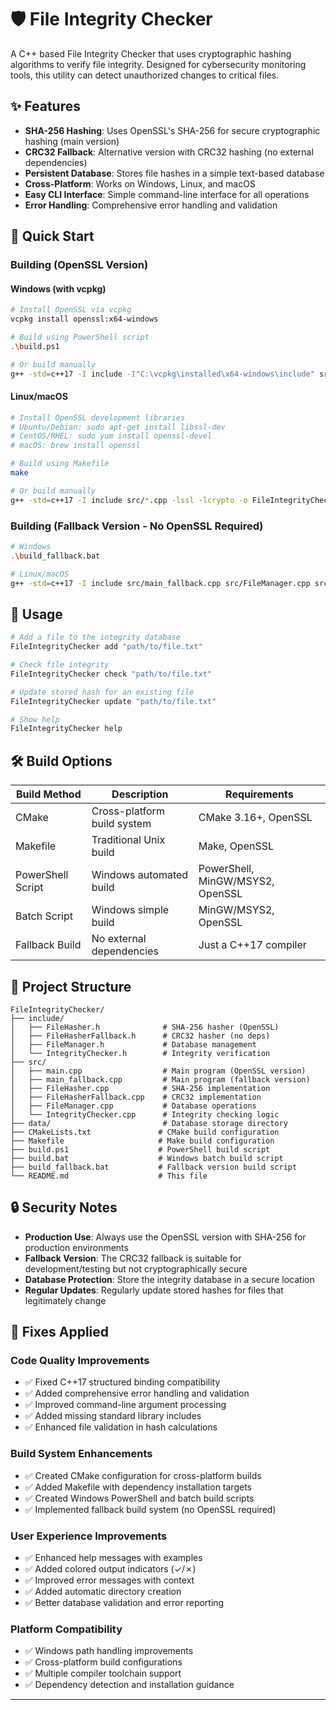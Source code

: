 # 🛡️ File Integrity Checker

A C++ based File Integrity Checker that uses cryptographic hashing algorithms to verify file integrity. Designed for cybersecurity monitoring tools, this utility can detect unauthorized changes to critical files.

## ✨ Features

- **SHA-256 Hashing**: Uses OpenSSL's SHA-256 for secure cryptographic hashing (main version)
- **CRC32 Fallback**: Alternative version with CRC32 hashing (no external dependencies)
- **Persistent Database**: Stores file hashes in a simple text-based database
- **Cross-Platform**: Works on Windows, Linux, and macOS
- **Easy CLI Interface**: Simple command-line interface for all operations
- **Error Handling**: Comprehensive error handling and validation

## 🚀 Quick Start

### Building (OpenSSL Version)

#### Windows (with vcpkg)
```bash
# Install OpenSSL via vcpkg
vcpkg install openssl:x64-windows

# Build using PowerShell script
.\build.ps1

# Or build manually
g++ -std=c++17 -I include -I"C:\vcpkg\installed\x64-windows\include" src/*.cpp -L"C:\vcpkg\installed\x64-windows\lib" -lssl -lcrypto -o FileIntegrityChecker.exe
```

#### Linux/macOS
```bash
# Install OpenSSL development libraries
# Ubuntu/Debian: sudo apt-get install libssl-dev
# CentOS/RHEL: sudo yum install openssl-devel
# macOS: brew install openssl

# Build using Makefile
make

# Or build manually
g++ -std=c++17 -I include src/*.cpp -lssl -lcrypto -o FileIntegrityChecker
```

### Building (Fallback Version - No OpenSSL Required)

```bash
# Windows
.\build_fallback.bat

# Linux/macOS
g++ -std=c++17 -I include src/main_fallback.cpp src/FileManager.cpp src/FileHasherFallback.cpp -o FileIntegrityChecker_fallback
```

## 📖 Usage

```bash
# Add a file to the integrity database
FileIntegrityChecker add "path/to/file.txt"

# Check file integrity
FileIntegrityChecker check "path/to/file.txt"

# Update stored hash for an existing file
FileIntegrityChecker update "path/to/file.txt"

# Show help
FileIntegrityChecker help
```

## 🛠️ Build Options

| Build Method | Description | Requirements |
|--------------|-------------|--------------|
| CMake | Cross-platform build system | CMake 3.16+, OpenSSL |
| Makefile | Traditional Unix build | Make, OpenSSL |
| PowerShell Script | Windows automated build | PowerShell, MinGW/MSYS2, OpenSSL |
| Batch Script | Windows simple build | MinGW/MSYS2, OpenSSL |
| Fallback Build | No external dependencies | Just a C++17 compiler |

## 🔧 Project Structure

```
FileIntegrityChecker/
├── include/
│   ├── FileHasher.h              # SHA-256 hasher (OpenSSL)
│   ├── FileHasherFallback.h      # CRC32 hasher (no deps)
│   ├── FileManager.h             # Database management
│   └── IntegrityChecker.h        # Integrity verification
├── src/
│   ├── main.cpp                  # Main program (OpenSSL version)
│   ├── main_fallback.cpp         # Main program (fallback version)
│   ├── FileHasher.cpp            # SHA-256 implementation
│   ├── FileHasherFallback.cpp    # CRC32 implementation
│   ├── FileManager.cpp           # Database operations
│   └── IntegrityChecker.cpp      # Integrity checking logic
├── data/                         # Database storage directory
├── CMakeLists.txt               # CMake build configuration
├── Makefile                     # Make build configuration
├── build.ps1                    # PowerShell build script
├── build.bat                    # Windows batch build script
├── build_fallback.bat           # Fallback version build script
└── README.md                    # This file
```

## 🔒 Security Notes

- **Production Use**: Always use the OpenSSL version with SHA-256 for production environments
- **Fallback Version**: The CRC32 fallback is suitable for development/testing but not cryptographically secure
- **Database Protection**: Store the integrity database in a secure location
- **Regular Updates**: Regularly update stored hashes for files that legitimately change

## 🐛 Fixes Applied

### Code Quality Improvements
- ✅ Fixed C++17 structured binding compatibility
- ✅ Added comprehensive error handling and validation
- ✅ Improved command-line argument processing
- ✅ Added missing standard library includes
- ✅ Enhanced file validation in hash calculations

### Build System Enhancements
- ✅ Created CMake configuration for cross-platform builds
- ✅ Added Makefile with dependency installation targets
- ✅ Created Windows PowerShell and batch build scripts
- ✅ Implemented fallback build system (no OpenSSL required)

### User Experience Improvements
- ✅ Enhanced help messages with examples
- ✅ Added colored output indicators (✓/✗)
- ✅ Improved error messages with context
- ✅ Added automatic directory creation
- ✅ Better database validation and error reporting

### Platform Compatibility
- ✅ Windows path handling improvements
- ✅ Cross-platform build configurations
- ✅ Multiple compiler toolchain support
- ✅ Dependency detection and installation guidance

---